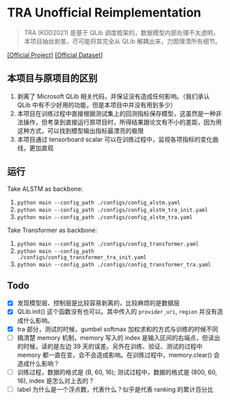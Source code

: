 # TRA Unofficial Reimplementation
> TRA (KDD2021) 是基于 QLib 调度框架的，数据模型内部处理不太透明，本项目抽丝剥茧，尽可能将其完全从 QLib 解耦出来，力图理清所有细节。

[\[Official Project\]](https://github.com/microsoft/qlib/blob/main/examples/benchmarks/TRA/README.md)
[\[Official Dataset\]](https://drive.google.com/drive/folders/1fMqZYSeLyrHiWmVzygeI4sw3vp5Gt8cY)


## 本项目与原项目的区别

1. 剥离了 Microsoft QLib 相关代码，并保证没有造成任何影响。（我们承认 QLib 中有不少好用的功能，但是本项目中并没有用到多少）
2. 本项目在训练过程中直接根据测试集上的回测指标保存模型，这虽然是一种非法操作，但考录到直接运行原项目时，所得结果跟论文有不小的差距，因为用这种方式，可以找到模型输出指标最漂亮的极限
3. 本项目通过 tensorboard scalar 可以在训练过程中，监视各项指标的变化曲线，更加直观

## 运行

Take ALSTM as backbone:

1. `python main --config_path ./configs/config_alstm.yaml`
2. `python main --config_path ./configs/config_alstm_tra_init.yaml`
3. `python main --config_path ./configs/config_alstm_tra.yaml`

Take Transformer as backbone:

1. `python main --config_path ./configs/config_transformer.yaml`
2. `python main --config_path ./configs/config_transformer_tra_init.yaml`
3. `python main --config_path ./configs/config_transformer_tra.yaml`

## Todo

+ [x] 发现模型层、控制层是比较容易剥离的，比较麻烦的是数据层
+ [x] QLib.init() 这个函数没有也可以。其中传入的 `provider_uri`, `region` 并没有造成什么影响。
+ [x] tra 部分，测试的时候，gumbel softmax 加权求和的方式与训练的时候不同
+ [ ] 搞清楚 memory 机制，memory 写入的 index 是输入区间的右端点，但读出的时候，读的是左边 39 天的误差。另外在训练、验证、测试的过程中 memory 都一直在变，会不会造成影响。在训练过程中，memory.clear() 会造成什么影响？
+ [ ] 训练过程，数据的格式是 (B, 60, 16); 测试过程中，数据的格式是 (800, 60, 16), index 是怎么对上去的？
+ [ ] label 为什么是一个浮点数，代表什么？似乎是代表 ranking 的累计百分比
